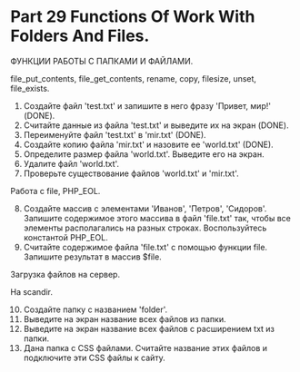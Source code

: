 ﻿# Part 29 Functions Of Work With Folders And Files.

ФУНКЦИИ РАБОТЫ С ПАПКАМИ И ФАЙЛАМИ.

file_put_contents, file_get_contents, rename, copy, filesize, unset, file_exists.

1. Создайте файл 'test.txt' и запишите в него фразу 'Привет, мир!' (DONE).
2. Считайте данные из файла 'test.txt' и выведите их на экран (DONE).
3. Переименуйте файл 'test.txt' в 'mir.txt' (DONE).
4. Создайте копию файла 'mir.txt' и назовите ее 'world.txt' (DONE).
5. Определите размер файла 'world.txt'. Выведите его на экран.
6. Удалите файл 'world.txt'.
7. Проверьте существование файлов 'world.txt' и 'mir.txt'.

Работа с file, PHP_EOL.

8. Создайте массив с элементами 'Иванов', 'Петров', 'Сидоров'. Запишите содержимое этого массива в файл 'file.txt' так, чтобы все элементы располагались на разных
строках. Воспользуйтесь константой PHP_EOL.
9. Считайте содержимое файла 'file.txt' с помощью функции file. Запишите результат в массив $file.

Загрузка файлов на сервер.

На scandir.

10. Создайте папку с названием 'folder'.
11. Выведите на экран название всех файлов из папки.
12. Выведите на экран название всех файлов с расширением txt из папки.
13. Дана папка с CSS файлами. Считайте название этих файлов и подключите эти CSS файлы к сайту.


